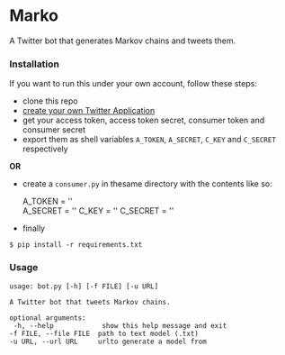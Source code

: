 # Marko
A Twitter bot that generates Markov chains and tweets them.

### Installation
If you want to run this under your own account, follow these steps:
- clone this repo
- [create your own Twitter Application](https://apps.twitter.com/app/new)
- get your access token, access token secret, consumer token and consumer secret
- export them as shell variables `A_TOKEN`, `A_SECRET`, `C_KEY` and `C_SECRET` respectively

 **OR**

- create a `consumer.py` in thesame directory with the contents like so:

	A_TOKEN = ''    
	A_SECRET = ''
	C_KEY = ''
	C_SECRET = ''

- finally

```$ pip install -r requirements.txt```


### Usage

	usage: bot.py [-h] [-f FILE] [-u URL]

	A Twitter bot that tweets Markov chains.

	optional arguments:
	 -h, --help            show this help message and exit
	-f FILE, --file FILE  path to text model (.txt)
	-u URL, --url URL     urlto generate a model from

